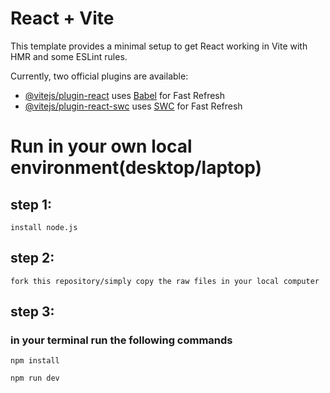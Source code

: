 # React + Vite

This template provides a minimal setup to get React working in Vite with HMR and some ESLint rules.

Currently, two official plugins are available:

- [@vitejs/plugin-react](https://github.com/vitejs/vite-plugin-react/blob/main/packages/plugin-react/README.md) uses [Babel](https://babeljs.io/) for Fast Refresh
- [@vitejs/plugin-react-swc](https://github.com/vitejs/vite-plugin-react-swc) uses [SWC](https://swc.rs/) for Fast Refresh



# Run in your own local environment(desktop/laptop)

## step 1:
```
install node.js
```

## step 2:
```
fork this repository/simply copy the raw files in your local computer
```

## step 3: 
### in your terminal run the following commands
```
npm install
```
```
npm run dev
```
